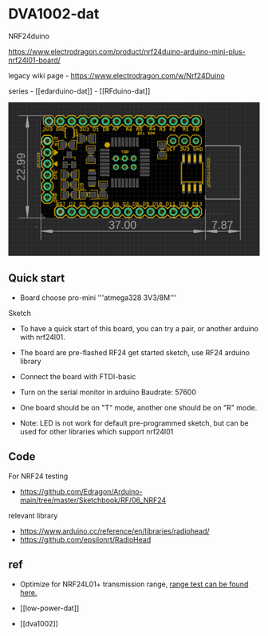 
# DVA1002-dat

NRF24duino


https://www.electrodragon.com/product/nrf24duino-arduino-mini-plus-nrf24l01-board/

legacy wiki page - https://www.electrodragon.com/w/Nrf24Duino

series - [[edarduino-dat]] - [[RFduino-dat]]

![](2024-01-10-23-03-39.png)


## Quick start 

* Board choose pro-mini '''atmega328 3V3/8M'''

Sketch
* To have a quick start of this board, you can try a pair, or another arduino with nrf24l01.
* The board are pre-flashed RF24 get started sketch, use RF24 arduino library
* Connect the board with FTDI-basic
* Turn on the serial monitor in arduino
 Baudrate: 57600
* One board should be on "T" mode, another one should be on "R" mode.


* Note: LED is not work for default pre-programmed sketch, but can be used for other libraries which support nrf24l01

## Code 

For NRF24 testing 
- https://github.com/Edragon/Arduino-main/tree/master/Sketchbook/RF/06_NRF24

relevant library 
- https://www.arduino.cc/reference/en/libraries/radiohead/
- https://github.com/epsilonrt/RadioHead


## ref 

- Optimize for NRF24L01+ transmission range, [range test can be found here.](https://www.electrodragon.com/distance-test-nrf24duino-loarduino-board/)

- [[low-power-dat]]


- [[dva1002]]
